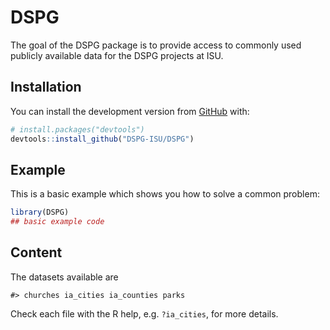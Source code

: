 
<!-- README.md is generated from README.Rmd. Please edit that file -->

# DSPG

<!-- badges: start -->

<!-- badges: end -->

The goal of the DSPG package is to provide access to commonly used
publicly available data for the DSPG projects at ISU.

## Installation

You can install the development version from
[GitHub](https://github.com/) with:

``` r
# install.packages("devtools")
devtools::install_github("DSPG-ISU/DSPG")
```

## Example

This is a basic example which shows you how to solve a common problem:

``` r
library(DSPG)
## basic example code
```

## Content

The datasets available are

    #> churches ia_cities ia_counties parks

Check each file with the R help, e.g. `?ia_cities`, for more details.
